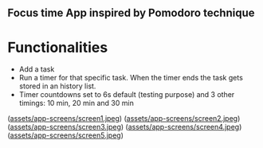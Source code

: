 ## Focus time App inspired by Pomodoro technique

# Functionalities

- Add a task
- Run a timer for that specific task. When the timer ends the task gets stored in an history list.
- Timer countdowns set to 6s default (testing purpose) and 3 other timings: 10 min, 20 min and 30 min

([assets/app-screens/screen1.jpeg](https://github.com/larisabarabas/focus-time-react-native/blob/main/assets/app-screens/screen1.jpeg))
([assets/app-screens/screen2.jpeg](https://github.com/larisabarabas/focus-time-react-native/blob/main/assets/app-screens/screen2.jpeg))
([assets/app-screens/screen3.jpeg](https://github.com/larisabarabas/focus-time-react-native/blob/main/assets/app-screens/screen3.jpeg))
([assets/app-screens/screen4.jpeg](https://github.com/larisabarabas/focus-time-react-native/blob/main/assets/app-screens/screen4.jpeg))
([assets/app-screens/screen5.jpeg](https://github.com/larisabarabas/focus-time-react-native/blob/main/assets/app-screens/screen5.jpeg))
